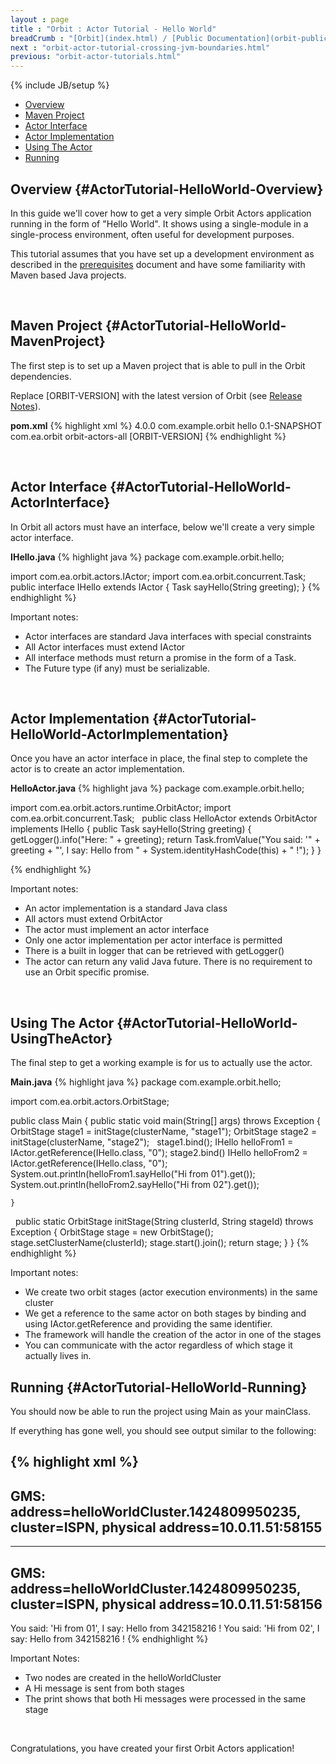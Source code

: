 ```yaml
---
layout : page
title : "Orbit : Actor Tutorial - Hello World"
breadCrumb : "[Orbit](index.html) / [Public Documentation](orbit-public-documentation.html) / [Actors](orbit-actors.html) / [Actor Tutorials](orbit-actor-tutorials.html)"
next : "orbit-actor-tutorial-crossing-jvm-boundaries.html"
previous: "orbit-actor-tutorials.html"
---
```

{% include JB/setup %}



-  [Overview](#ActorTutorial-HelloWorld-Overview)
-  [Maven Project](#ActorTutorial-HelloWorld-MavenProject)
-  [Actor Interface](#ActorTutorial-HelloWorld-ActorInterface)
-  [Actor Implementation](#ActorTutorial-HelloWorld-ActorImplementation)
-  [Using The Actor](#ActorTutorial-HelloWorld-UsingTheActor)
-  [Running](#ActorTutorial-HelloWorld-Running)



Overview {#ActorTutorial-HelloWorld-Overview}
----------


In this guide we'll cover how to get a very simple Orbit Actors application running in the form of "Hello World". It shows using a single-module in a single-process environment, often useful for development purposes.


This tutorial assumes that you have set up a development environment as described in the [prerequisites](orbit-prerequisites.html) document and have some familiarity with Maven based Java projects.


 


Maven Project {#ActorTutorial-HelloWorld-MavenProject}
----------


The first step is to set up a Maven project that is able to pull in the Orbit dependencies.


Replace [ORBIT-VERSION] with the latest version of Orbit (see [Release Notes](orbit-release-notes.html)).

**pom.xml** 
{% highlight xml %}
<project xmlns="http://maven.apache.org/POM/4.0.0"
         xmlns:xsi="http://www.w3.org/2001/XMLSchema-instance"
         xsi:schemaLocation="http://maven.apache.org/POM/4.0.0 http://maven.apache.org/xsd/maven-4.0.0.xsd">
	<modelVersion>4.0.0</modelVersion>
	<groupId>com.example.orbit</groupId>
	<artifactId>hello</artifactId>
	<version>0.1-SNAPSHOT</version>
	<dependencies>
		<dependency>
			<groupId>com.ea.orbit</groupId>
			<artifactId>orbit-actors-all</artifactId>
			<version>[ORBIT-VERSION]</version>
		</dependency>
	</dependencies>
</project>
{% endhighlight %}

 


Actor Interface {#ActorTutorial-HelloWorld-ActorInterface}
----------


In Orbit all actors must have an interface, below we'll create a very simple actor interface.

**IHello.java** 
{% highlight java %}
package com.example.orbit.hello;

import com.ea.orbit.actors.IActor;
import com.ea.orbit.concurrent.Task;
 
public interface IHello extends IActor
{
    Task<String> sayHello(String greeting);
}
{% endhighlight %}

Important notes:


-  Actor interfaces are standard Java interfaces with special constraints
-  All Actor interfaces must extend IActor
-  All interface methods must return a promise in the form of a Task.
-  The Future type (if any) must be serializable.

 


Actor Implementation {#ActorTutorial-HelloWorld-ActorImplementation}
----------


Once you have an actor interface in place, the final step to complete the actor is to create an actor implementation.

**HelloActor.java** 
{% highlight java %}
package com.example.orbit.hello;

import com.ea.orbit.actors.runtime.OrbitActor;
import com.ea.orbit.concurrent.Task;
 
public class HelloActor extends OrbitActor implements IHello
{
    public Task<String> sayHello(String greeting)
    {
        getLogger().info("Here: " + greeting);
        return Task.fromValue("You said: '" + greeting
                + "', I say: Hello from " + System.identityHashCode(this) + " !");
    }
}


{% endhighlight %}

Important notes:


-  An actor implementation is a standard Java class
-  All actors must extend OrbitActor
-  The actor must implement an actor interface
-  Only one actor implementation per actor interface is permitted
-  There is a built in logger that can be retrieved with getLogger()
-  The actor can return any valid Java future. There is no requirement to use an Orbit specific promise.

 


Using The Actor {#ActorTutorial-HelloWorld-UsingTheActor}
----------


The final step to get a working example is for us to actually use the actor.

**Main.java** 
{% highlight java %}
package com.example.orbit.hello;

import com.ea.orbit.actors.OrbitStage;

public class Main
{
    public static void main(String[] args) throws Exception
    {
        OrbitStage stage1 = initStage(clusterName, "stage1");
        OrbitStage stage2 = initStage(clusterName, "stage2");
 
        stage1.bind();
        IHello helloFrom1 = IActor.getReference(IHello.class, "0");
        stage2.bind()
        IHello helloFrom2 = IActor.getReference(IHello.class, "0");
 
        System.out.println(helloFrom1.sayHello("Hi from 01").get());
        System.out.println(helloFrom2.sayHello("Hi from 02").get());
     
    }
 
    public static OrbitStage initStage(String clusterId, String stageId) throws Exception
    {
        OrbitStage stage = new OrbitStage();
        stage.setClusterName(clusterId);
        stage.start().join();
        return stage;
    }
}
{% endhighlight %}

Important notes:


-  We create two orbit stages (actor execution environments) in the same cluster
-  We get a reference to the same actor on both stages by binding and using IActor.getReference and providing the same identifier.
-  The framework will handle the creation of the actor in one of the stages
-  You can communicate with the actor regardless of which stage it actually lives in.

Running {#ActorTutorial-HelloWorld-Running}
----------


You should now be able to run the project using Main as your mainClass.


If everything has gone well, you should see output similar to the following:


{% highlight xml %}
-------------------------------------------------------------------
GMS: address=helloWorldCluster.1424809950235, cluster=ISPN, physical address=10.0.11.51:58155
-------------------------------------------------------------------
-------------------------------------------------------------------
GMS: address=helloWorldCluster.1424809950235, cluster=ISPN, physical address=10.0.11.51:58156
-------------------------------------------------------------------
You said: 'Hi from 01', I say: Hello from 342158216 !
You said: 'Hi from 02', I say: Hello from 342158216 !
{% endhighlight %}

Important Notes:


-  Two nodes are created in the helloWorldCluster
-  A Hi message is sent from both stages
-  The print shows that both Hi messages were processed in the same stage

 


Congratulations, you have created your first Orbit Actors application!


 

